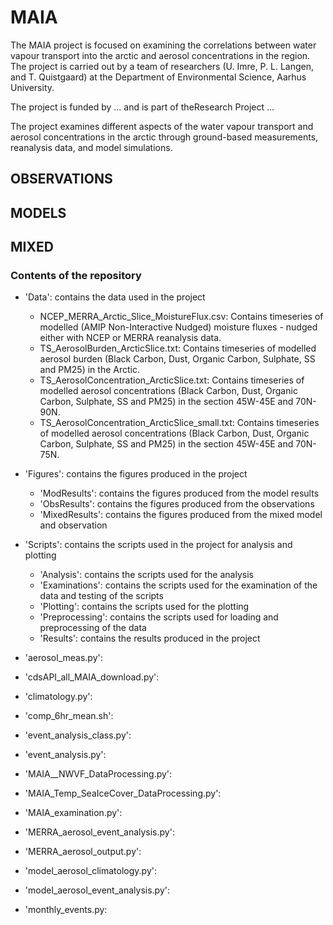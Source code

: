 # MAIA

The MAIA project is focused on examining the correlations between water vapour transport into the arctic and aerosol concentrations in the region. The project is carried out by a team of researchers (U. Imre, P. L. Langen, and T. Quistgaard) at the Department of Environmental Science, Aarhus University.

The project is funded by ... and is part of theResearch Project ...

The project examines different aspects of the water vapour transport and aerosol concentrations in the arctic through ground-based measurements, reanalysis data, and model simulations.


## OBSERVATIONS

## MODELS

## MIXED



### Contents of the repository

- 'Data\': contains the data used in the project
    - NCEP_MERRA_Arctic_Slice_MoistureFlux.csv: Contains timeseries of modelled (AMIP Non-Interactive Nudged) moisture fluxes - nudged either with NCEP or MERRA reanalysis data.
    - TS_AerosolBurden_ArcticSlice.txt: Contains timeseries of modelled aerosol burden (Black Carbon, Dust, Organic Carbon, Sulphate, SS and PM25) in the Arctic.
    - TS_AerosolConcentration_ArcticSlice.txt: Contains timeseries of modelled aerosol concentrations (Black Carbon, Dust, Organic Carbon, Sulphate, SS and PM25) in the section 45W-45E and 70N-90N.
    - TS_AerosolConcentration_ArcticSlice_small.txt: Contains timeseries of modelled aerosol concentrations (Black Carbon, Dust, Organic Carbon, Sulphate, SS and PM25) in the section 45W-45E and 70N-75N. 
- 'Figures\': contains the figures produced in the project
    - 'ModResults\': contains the figures produced from the model results
    - 'ObsResults\': contains the figures produced from the observations
    - 'MixedResults\': contains the figures produced from the mixed model and observation
- 'Scripts\': contains the scripts used in the project for analysis and plotting
    - 'Analysis\': contains the scripts used for the analysis
    - 'Examinations\': contains the scripts used for the examination of the data and testing of the scripts
    - 'Plotting\': contains the scripts used for the plotting
    - 'Preprocessing\': contains the scripts used for loading and preprocessing of the data
    - 'Results\': contains the results produced in the project


- 'aerosol_meas.py':
- 'cdsAPI_all_MAIA_download.py':
- 'climatology.py':
- 'comp_6hr_mean.sh':
- 'event_analysis_class.py':
- 'event_analysis.py':
- 'MAIA__NWVF_DataProcessing.py':
- 'MAIA_Temp_SeaIceCover_DataProcessing.py':
- 'MAIA_examination.py':
- 'MERRA_aerosol_event_analysis.py':
- 'MERRA_aerosol_output.py':
- 'model_aerosol_climatology.py':
- 'model_aerosol_event_analysis.py':
- 'monthly_events.py: